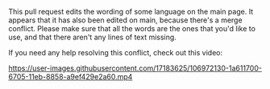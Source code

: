 This pull request edits the wording of some language on the main page. It appears that it has also been edited on main, because there's a merge conflict. Please make sure that all the words are the ones that you'd like to use, and that there aren't any lines of text missing.

If you need any help resolving this conflict, check out this video:

<https://user-images.githubusercontent.com/17183625/106972130-1a611700-6705-11eb-8858-a9ef429e2a60.mp4>
